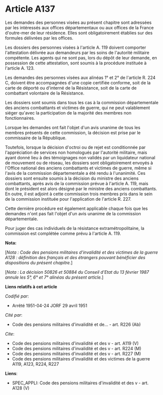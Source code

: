 # Article A137

Les demandes des personnes visées au présent chapitre sont adressées par les intéressés aux offices départementaux ou aux
offices de la France d'outre-mer de leur résidence. Elles sont obligatoirement établies sur des formules délivrées par les
offices.

Les dossiers des personnes visées à l'article A. 119 doivent comporter l'attestation délivrée aux demandeurs par les soins de
l'autorité militaire compétente. Les agents qui ne sont pas, lors du dépôt de leur demande, en possession de cette
attestation, sont soumis à la procédure instituée à l'article A. 123.

Les demandes des personnes visées aux alinéas 1° et 2° de l'article R. 224 C, doivent être accompagnées d'une copie certifiée
conforme, soit de la carte de déporté ou d'interné de la Résistance, soit de la carte de combattant volontaire de la
Résistance.

Les dossiers sont soumis dans tous les cas à la commission départementale des anciens combattants et victimes de guerre, qui
ne peut valablement siéger qu'avec la participation de la majorité des membres non fonctionnaires.

Lorsque les demandes ont fait l'objet d'un avis unanime de tous les membres présents de cette commission, la décision est
prise par le commissaire de la République.

Toutefois, lorsque la décision d'octroi ou de rejet est conditionnée par l'appréciation de services non homologués par
l'autorité militaire, mais ayant donné lieu à des témoignages non validés par un liquidateur national de mouvement ou de
réseau, les dossiers sont obligatoirement envoyés à l'Office national des anciens combattants et victimes de guerre, même si
l'avis de la commission départementale a été rendu à l'unanimité. Ces dossiers sont ensuite soumis à la décision du ministre
des anciens combattants, après avis de la commission prévue à l'article A. 119, mais dont le président est alors désigné par
le ministre des anciens combattants. En outre, il est adjoint à cette commission trois membres pris dans le sein de la
commission instituée pour l'application de l'article R. 227.

Cette dernière procédure est également applicable chaque fois que les demandes n'ont pas fait l'objet d'un avis unanime de la
commission départementale.

Pour juger des cas individuels de la résistance extramétropolitaine, la commission est complétée comme prévu à l'article A.
119.

**Nota:**

[*Nota : Code des pensions militaires d'invalidité et des victimes de la guerre A128 : définition des français et des
étrangers pouvant bénéficier des dispositions du présent chapitre.*]

[*Nota : La décision 50826 et 50884 du Conseil d'Etat du 13 février 1987 annule les 5°, 6° et 7° alinéas du présent
article.*]

**Liens relatifs à cet article**

_Codifié par_:

  - Arrêté 1951-04-24 JORF 29 avril 1951

_Cité par_:

  - Code des pensions militaires d'invalidité et de... - art. R226 (Ab)

_Cite_:

  - Code des pensions militaires d'invalidité et des v - art. A119 (V)
  - Code des pensions militaires d'invalidité et des v - art. R224 (M)
  - Code des pensions militaires d'invalidité et des v - art. R227 (M)
  - Code des pensions militaires d'invalidité et des victimes de la guerre A119, A123, R224, R227

**Liens**:

  - SPEC_APPLI: Code des pensions militaires d'invalidité et des v - art. A128 (V)
